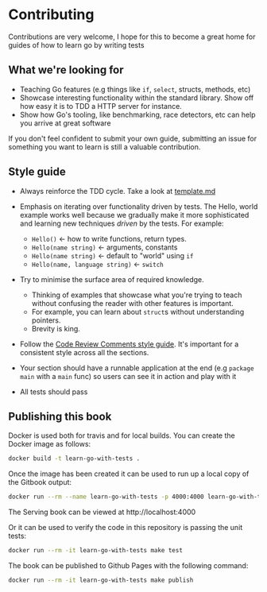 # Contributing

Contributions are very welcome, I hope for this to become a great home for guides of how to learn go by writing tests

## What we're looking for

- Teaching Go features (e.g things like `if`, `select`, structs, methods, etc)
- Showcase interesting functionality within the standard library. Show off how easy it is to TDD a HTTP server for instance.
- Show how Go's tooling, like benchmarking, race detectors, etc can help you arrive at great software

If you don't feel confident to submit your own guide, submitting an issue for something you want to learn is still a valuable contribution.

## Style guide

- Always reinforce the TDD cycle. Take a look at [template.md](template.md)
- Emphasis on iterating over functionality driven by tests. The Hello, world example works well because we gradually make it more sophisticated and learning new techniques *driven* by the tests. For example:
  - `Hello()` <- how to write functions, return types.
  - `Hello(name string)` <- arguments, constants
  - `Hello(name string)` <- default to "world" using `if`
  - `Hello(name, language string)` <- `switch`

- Try to minimise the surface area of required knowledge.
  - Thinking of examples that showcase what you're trying to teach without confusing the reader with other features is important.
  - For example, you can learn about `struct`s without understanding pointers.
  - Brevity is king.
- Follow the [Code Review Comments style guide](https://github.com/golang/go/wiki/CodeReviewComments). It's important for a consistent style across all the sections.
- Your section should have a runnable application at the end (e.g `package main` with a `main` func) so users can see it in action and play with it
- All tests should pass

## Publishing this book

Docker is used both for travis and for local builds. You can create the Docker image as follows:

```sh
docker build -t learn-go-with-tests .
```

Once the image has been created it can be used to run up a local copy of the Gitbook output:

```sh
docker run --rm --name learn-go-with-tests -p 4000:4000 learn-go-with-tests
```

The Serving book can be viewed at http://localhost:4000

Or it can be used to verify the code in this repository is passing the unit tests:

```sh
docker run --rm -it learn-go-with-tests make test
```

The book can be published to Github Pages with the following command:

```sh
docker run --rm -it learn-go-with-tests make publish
```